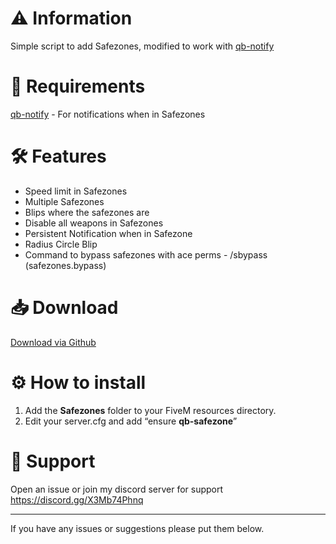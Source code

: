 # :warning: Information
Simple script to add Safezones, modified to work with [qb-notify](https://github.com/Marttins011/qb-notify)

# :hammer: Requirements
[qb-notify](https://github.com/Marttins011/qb-notify) - For notifications when in Safezones

# :hammer_and_wrench: Features
- Speed limit in Safezones
- Multiple Safezones
- Blips where the safezones are
- Disable all weapons in Safezones
- Persistent Notification when in Safezone
- Radius Circle Blip
- Command to bypass safezones with ace perms - /sbypass (safezones.bypass)

# :inbox_tray: Download
[Download via Github](https://github.com/Swqppingg/Safezones)

# :gear: How to install
1. Add the **Safezones** folder to your FiveM resources directory.
2. Edit your server.cfg and add “ensure **qb-safezone**”

# :wrench: Support
Open an issue or join my discord server for support
https://discord.gg/X3Mb74Phnq

---------------------------------------------------

If you have any issues or suggestions please put them below.
